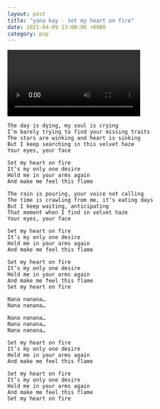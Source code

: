 ```yaml
---
layout: post
title: "yana kay - set my heart on fire"
date: 2021-04-09 23:00:00 +0900
category: pop
---
```


<div class="video-container">
    <video id="player" class="video-js vjs-default-skin vjs-big-play-centered" data-json="/public/json/pop/yana kay - set my heart on fire.json"></video>
</div>

```
The day is dying, my soul is crying
I’m barely trying to find your missing traits
The stars are winking and heart is sinking
But I keep searching in this velvet haze
Your eyes, your face
 
Set my heart on fire
It’s my only one desire
Hold me in your arms again
And make me feel this flame
 
The rain is pouring, your voice not calling
The time is crawling from me, it’s eating days
But I keep waiting, anticipating
That moment when I find in velvet haze
Your eyes, your face
 
Set my heart on fire
It’s my only one desire
Hold me in your arms again
And make me feel this flame
 
Set my heart on fire
It’s my only one desire
Hold me in your arms again
And make me feel this flame
Set my heart on fire
 
Nana nanana…
Nana nanana…
 
Nana nanana…
Nana nanana…
Nana nanana…
 
Set my heart on fire
It’s my only one desire
Hold me in your arms again
And make me feel this flame
 
Set my heart on fire
It’s my only one desire
Hold me in your arms again
And make me feel this flame
Set my heart on fire
```